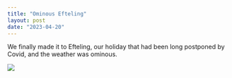 ```yaml
---
title: "Ominous Efteling"
layout: post
date: "2023-04-20"
---
```


We finally made it to Efteling, our holiday that had been long postponed by Covid, and the weather was ominous.

![](/assets/images/2023/20230324_170407-461x1024.jpg)
